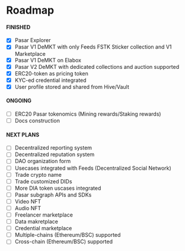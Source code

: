 # Roadmap

#### FINISHED

* [x] Pasar Explorer
* [x] Pasar V1 DeMKT with only Feeds FSTK Sticker collection and V1 Marketplace
* [x] Pasar V1 DeMKT on Elabox
* [x] Pasar V2 DeMKT with dedicated collections and auction supported
* [x] ERC20-token as pricing token
* [x] KYC-ed credential integrated
* [x] User profile stored and shared from Hive/Vault

#### ONGOING

* [ ] ERC20 Pasar tokenomics (Mining rewards/Staking rewards)
* [ ] Docs construction

#### NEXT PLANS

* [ ] Decentralized reporting system
* [ ] Decentralized reputation system
* [ ] DAO organization form
* [ ] Usecases integrated with Feeds (Decentralized Social Network)
* [ ] Trade crypto name
* [ ] Trade customized DIDs
* [ ] More DIA token uscases integrated
* [ ] Pasar subgraph APIs and SDKs
* [ ] Video NFT&#x20;
* [ ] Audio NFT
* [ ] Freelancer marketplace
* [ ] Data makretplace
* [ ] Credential marketplace
* [ ] Multiple-chains (Ethereum/BSC) supported
* [ ] Cross-chain (Ethereum/BSC) supported
